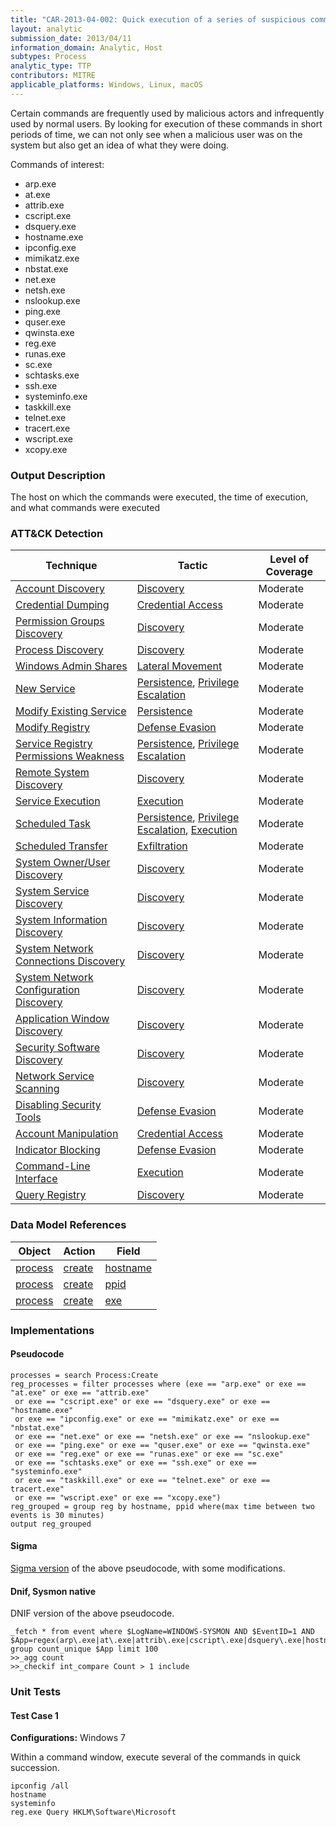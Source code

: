 ```yaml
---
title: "CAR-2013-04-002: Quick execution of a series of suspicious commands"
layout: analytic
submission_date: 2013/04/11
information_domain: Analytic, Host
subtypes: Process
analytic_type: TTP
contributors: MITRE
applicable_platforms: Windows, Linux, macOS
---
```


Certain commands are frequently used by malicious actors and infrequently used by normal users. By looking for execution of these commands in short periods of time, we can not only see when a malicious user was on the system but also get an idea of what they were doing.

  Commands of interest:

-   arp.exe
-   at.exe
-   attrib.exe
-   cscript.exe
-   dsquery.exe
-   hostname.exe
-   ipconfig.exe
-   mimikatz.exe
-   nbstat.exe
-   net.exe
-   netsh.exe
-   nslookup.exe
-   ping.exe
-   quser.exe
-   qwinsta.exe
-   reg.exe
-   runas.exe
-   sc.exe
-   schtasks.exe
-   ssh.exe
-   systeminfo.exe
-   taskkill.exe
-   telnet.exe
-   tracert.exe
-   wscript.exe
-   xcopy.exe

### Output Description

The host on which the commands were executed, the time of execution, and what commands were executed


### ATT&CK Detection

|Technique|Tactic|Level of Coverage|
|---|---|---|
|[Account Discovery](https://attack.mitre.org/techniques/T1087/)|[Discovery](https://attack.mitre.org/tactics/TA0007/)|Moderate|
|[Credential Dumping](https://attack.mitre.org/techniques/T1003/)|[Credential Access](https://attack.mitre.org/tactics/TA0006/)|Moderate|
|[Permission Groups Discovery](https://attack.mitre.org/techniques/T1069/)|[Discovery](https://attack.mitre.org/tactics/TA0007/)|Moderate|
|[Process Discovery](https://attack.mitre.org/techniques/T1057/)|[Discovery](https://attack.mitre.org/tactics/TA0007/)|Moderate|
|[Windows Admin Shares](https://attack.mitre.org/techniques/T1077/)|[Lateral Movement](https://attack.mitre.org/tactics/TA0008/)|Moderate|
|[New Service](https://attack.mitre.org/techniques/T1050/)|[Persistence](https://attack.mitre.org/tactics/TA0003/), [Privilege Escalation](https://attack.mitre.org/tactics/TA0004/)|Moderate|
|[Modify Existing Service](https://attack.mitre.org/techniques/T1031/)|[Persistence](https://attack.mitre.org/tactics/TA0003/)|Moderate|
|[Modify Registry](https://attack.mitre.org/techniques/T1112/)|[Defense Evasion](https://attack.mitre.org/tactics/TA0005/)|Moderate|
|[Service Registry Permissions Weakness](https://attack.mitre.org/techniques/T1058/)|[Persistence](https://attack.mitre.org/tactics/TA0003/), [Privilege Escalation](https://attack.mitre.org/tactics/TA0004/)|Moderate|
|[Remote System Discovery](https://attack.mitre.org/techniques/T1018/)|[Discovery](https://attack.mitre.org/tactics/TA0007/)|Moderate|
|[Service Execution](https://attack.mitre.org/techniques/T1035/)|[Execution](https://attack.mitre.org/tactics/TA0002/)|Moderate|
|[Scheduled Task](https://attack.mitre.org/techniques/T1053/)|[Persistence](https://attack.mitre.org/tactics/TA0003/), [Privilege Escalation](https://attack.mitre.org/tactics/TA0004/), [Execution](https://attack.mitre.org/tactics/TA0002/)|Moderate|
|[Scheduled Transfer](https://attack.mitre.org/techniques/T1029/)|[Exfiltration](https://attack.mitre.org/tactics/TA0010/)|Moderate|
|[System Owner/User Discovery](https://attack.mitre.org/techniques/T1033/)|[Discovery](https://attack.mitre.org/tactics/TA0007/)|Moderate|
|[System Service Discovery](https://attack.mitre.org/techniques/T1007/)|[Discovery](https://attack.mitre.org/tactics/TA0007/)|Moderate|
|[System Information Discovery](https://attack.mitre.org/techniques/T1082/)|[Discovery](https://attack.mitre.org/tactics/TA0007/)|Moderate|
|[System Network Connections Discovery](https://attack.mitre.org/techniques/T1049/)|[Discovery](https://attack.mitre.org/tactics/TA0007/)|Moderate|
|[System Network Configuration Discovery](https://attack.mitre.org/techniques/T1016/)|[Discovery](https://attack.mitre.org/tactics/TA0007/)|Moderate|
|[Application Window Discovery](https://attack.mitre.org/techniques/T1010/)|[Discovery](https://attack.mitre.org/tactics/TA0007/)|Moderate|
|[Security Software Discovery](https://attack.mitre.org/techniques/T1063/)|[Discovery](https://attack.mitre.org/tactics/TA0007/)|Moderate|
|[Network Service Scanning](https://attack.mitre.org/techniques/T1046/)|[Discovery](https://attack.mitre.org/tactics/TA0007/)|Moderate|
|[Disabling Security Tools](https://attack.mitre.org/techniques/T1089/)|[Defense Evasion](https://attack.mitre.org/tactics/TA0005/)|Moderate|
|[Account Manipulation](https://attack.mitre.org/techniques/T1098/)|[Credential Access](https://attack.mitre.org/tactics/TA0006/)|Moderate|
|[Indicator Blocking](https://attack.mitre.org/techniques/T1054/)|[Defense Evasion](https://attack.mitre.org/tactics/TA0005/)|Moderate|
|[Command-Line Interface](https://attack.mitre.org/techniques/T1059/)|[Execution](https://attack.mitre.org/tactics/TA0002/)|Moderate|
|[Query Registry](https://attack.mitre.org/techniques/T1012/)|[Discovery](https://attack.mitre.org/tactics/TA0007/)|Moderate|

### Data Model References

|Object|Action|Field|
|---|---|---|
|[process](/data_model/process) | [create](/data_model/process#create) | [hostname](/data_model/process#hostname) |
|[process](/data_model/process) | [create](/data_model/process#create) | [ppid](/data_model/process#ppid) |
|[process](/data_model/process) | [create](/data_model/process#create) | [exe](/data_model/process#exe) |


### Implementations

#### Pseudocode


```
processes = search Process:Create
reg_processes = filter processes where (exe == "arp.exe" or exe == "at.exe" or exe == "attrib.exe"
 or exe == "cscript.exe" or exe == "dsquery.exe" or exe == "hostname.exe"
 or exe == "ipconfig.exe" or exe == "mimikatz.exe" or exe == "nbstat.exe"
 or exe == "net.exe" or exe == "netsh.exe" or exe == "nslookup.exe"
 or exe == "ping.exe" or exe == "quser.exe" or exe == "qwinsta.exe"
 or exe == "reg.exe" or exe == "runas.exe" or exe == "sc.exe"
 or exe == "schtasks.exe" or exe == "ssh.exe" or exe == "systeminfo.exe"
 or exe == "taskkill.exe" or exe == "telnet.exe" or exe == tracert.exe"
 or exe == "wscript.exe" or exe == "xcopy.exe")
reg_grouped = group reg by hostname, ppid where(max time between two events is 30 minutes)
output reg_grouped
```


#### Sigma

[Sigma version](https://github.com/Neo23x0/sigma/blob/master/rules/windows/process_creation/win_multiple_suspicious_cli.yml) of the above pseudocode, with some modifications.



#### Dnif, Sysmon native

DNIF version of the above pseudocode.


```
_fetch * from event where $LogName=WINDOWS-SYSMON AND $EventID=1 AND $App=regex(arp\.exe|at\.exe|attrib\.exe|cscript\.exe|dsquery\.exe|hostname\.exe|ipconfig\.exe|mimikatz.exe|nbstat\.exe|net\.exe|netsh\.exe|nslookup\.exe|ping\.exe|quser\.exe|qwinsta\.exe|reg\.exe|runas\.exe|sc\.exe|schtasks\.exe|ssh\.exe|systeminfo\.exe|taskkill\.exe|telnet\.exe|tracert\.exe|wscript\.exe|xcopy\.exe)i group count_unique $App limit 100
>>_agg count
>>_checkif int_compare Count > 1 include
```



### Unit Tests

#### Test Case 1

**Configurations:** Windows 7

Within a command window, execute several of the commands in quick succession.

```
ipconfig /all
hostname
systeminfo
reg.exe Query HKLM\Software\Microsoft
```


